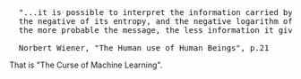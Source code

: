 <pre>
  "...it is possible to interpret the information carried by a message as essentially 
  the negative of its entropy, and the negative logarithm of its probability. That is, 
  the more probable the message, the less information it gives."
  
  Norbert Wiener, "The Human use of Human Beings", p.21
</pre>
That is "The Curse of Machine Learning".
